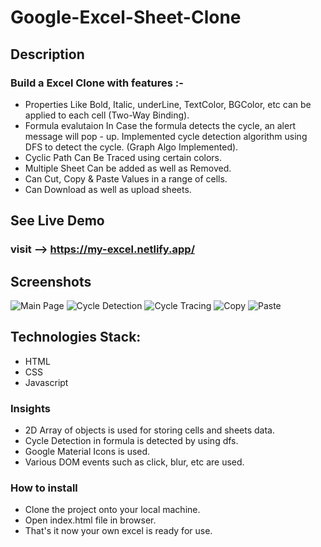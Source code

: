 # Google-Excel-Sheet-Clone

## Description

### Build a Excel Clone with features :-

- Properties Like Bold, Italic, underLine, TextColor, BGColor, etc
  can be applied to each cell (Two-Way Binding).
- Formula evalutaion In Case the formula detects the cycle, an alert message will pop - up. Implemented cycle detection algorithm using DFS to detect the cycle. (Graph Algo Implemented).
- Cyclic Path Can Be Traced using certain colors.
- Multiple Sheet Can be added as well as Removed.
- Can Cut, Copy & Paste Values in a range of cells.
- Can Download as well as upload sheets.

## See Live Demo

### visit --> https://my-excel.netlify.app/

## Screenshots

![Main Page](uploads/Main_Page.JPG "Main Page")
![Cycle Detection](uploads/Cycle_Detection.JPG "Cycle Detection")
![Cycle Tracing](uploads/Cycle_Tracing.JPG "Cycle Tracing")
![Copy](uploads/Copy.JPG "Copy")
![Paste](uploads/Paste.JPG "Paste")

## Technologies Stack:

- HTML
- CSS
- Javascript

### Insights

- 2D Array of objects is used for storing cells and sheets data.
- Cycle Detection in formula is detected by using dfs.
- Google Material Icons is used.
- Various DOM events such as click, blur, etc are used.

### How to install

- Clone the project onto your local machine.
- Open index.html file in browser.
- That's it now your own excel is ready for use.
